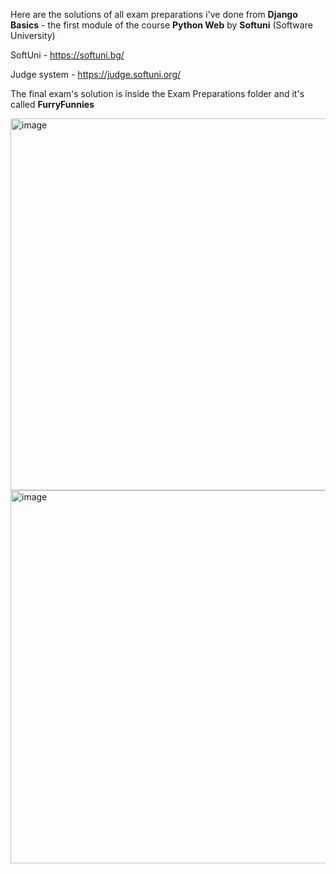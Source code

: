 Here are the solutions of all exam preparations i've done from **Django Basics** - the first module of the course **Python Web** by **Softuni** (Software University)

SoftUni - https://softuni.bg/

Judge system - https://judge.softuni.org/

The final exam's solution is inside the Exam Preparations folder and it's called **FurryFunnies**

<img width="595" alt="image" src="https://github.com/user-attachments/assets/e5fe884a-4028-4f9a-aa2d-b0bef4f2fe11">
<img width="597" alt="image" src="https://github.com/user-attachments/assets/7d3eef1f-af38-44dd-b8b6-d79072f09a3d">
